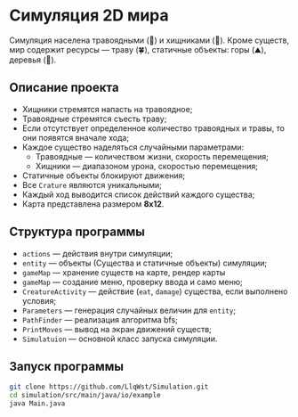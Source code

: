 # Симуляция 2D мира

Симуляция населена травоядными (🐇) и хищниками (🦊). Кроме существ, мир содержит ресурсы — траву (🍀), статичные объекты: горы (⛰️), деревья (🥦).

## Описание проекта

- Хищники стремятся напасть на травоядное;
- Травоядные стремятся съесть траву;
- Если отсутствует определенное количество травоядных и травы, то они появятся вначале хода;
- Каждое существо наделяться случайными параметрами:
    - Травоядные — количеством жизни, скорость перемещения;
    - Хищники — диапазоном урона, скоростью перемещения;
- Статичные объекты блокируют движения;
- Все `Сrature` являются уникальными;
- Каждый ход выводится список действий каждого существа;
- Карта представлена размером **8x12**.

## Структура программы

- `actions` — действия внутри симуляции;
- `entity` — объекты (Существа и статичные объекты) симуляции;
- `gameMap` — хранение существ на карте, рендер карты
- `gameMap` — создание меню, проверку ввода и само меню;
- `CreatureActivity` — действие (`eat`, `damage`) существа, если выполнено условия;
- `Parameters` — генерация случайных величин для `entity`;
- `PathFinder` — реализация алгоритма bfs;
- `PrintMoves` — вывод на экран движений существ;
- `Simulatuion` — основной класс запуска симуляции.

## Запуск программы

```bash
git clone https://github.com/LlqWst/Simulation.git
cd simulation/src/main/java/io/example
java Main.java